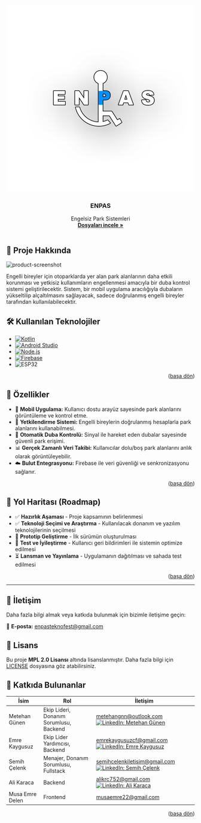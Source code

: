 
<a id="readme-top"></a>
<br />
<div align="center">
  <a href="https://github.com/Metrohan/ENPAS">
    <img src="images/beyazlogokontur.png" alt="ENPAS" width="500" height="500">
  </a>

<h3 align="center">ENPAS</h3>

  <p align="center">
    Engelsiz Park Sistemleri
    <br />
    <a href="https://github.com/Metrohan/ENPAS"><strong>Dosyaları incele »</strong></a>
    <br />
    <br />
  </p>
</div>



## 📌 Proje Hakkında

![product-screenshot]

Engelli bireyler için otoparklarda yer alan park alanlarının daha etkili
korunması ve yetkisiz kullanımların engellenmesi amacıyla bir duba kontrol
sistemi geliştirilecektir. Sistem, bir mobil uygulama aracılığıyla dubaların
yükseltilip alçaltılmasını sağlayacak, sadece doğrulanmış engelli bireyler
tarafından kullanılabilecektir.




## 🛠 Kullanılan Teknolojiler

* [![Kotlin][Kotlin]][Kotlin-url]
* [![Android Studio][Android Studio]][AndroidStudio-url]
* [![Node.js][Node.js]][Nodejs-url]
* [![Firebase][Firebase]][Firebase-url]
* ![ESP32][ESP32]

<p align="right">(<a href="#readme-top">başa dön</a>)</p>



## 🚀 Özellikler
- 📱 **Mobil Uygulama:** Kullanıcı dostu arayüz sayesinde park alanlarını görüntüleme ve kontrol etme.
- 🔐 **Yetkilendirme Sistemi:** Engelli bireylerin doğrulanmış hesaplarla park alanlarını kullanabilmesi.
- 🔄 **Otomatik Duba Kontrolü:** Sinyal ile hareket eden dubalar sayesinde güvenli park erişimi.
- 📊 **Gerçek Zamanlı Veri Takibi:** Kullanıcılar dolu/boş park alanlarını anlık olarak görüntüleyebilir.
- ☁️ **Bulut Entegrasyonu:** Firebase ile veri güvenliği ve senkronizasyonu sağlanır.

<p align="right">(<a href="#readme-top">başa dön</a>)</p>




## 📅 Yol Haritası (Roadmap)
- ✅ **Hazırlık Aşaması** - Proje kapsamının belirlenmesi
- ✅ **Teknoloji Seçimi ve Araştırma** - Kullanılacak donanım ve yazılım teknolojilerinin seçilmesi
- 🔄 **Prototip Geliştirme** - İlk sürümün oluşturulması
- 🔄 **Test ve İyileştirme** - Kullanıcı geri bildirimleri ile sistemin optimize edilmesi
- ⏳ **Lansman ve Yayınlama** - Uygulamanın dağıtılması ve sahada test edilmesi
  <p align="right">(<a href="#readme-top">başa dön</a>)</p>
---


## 📩 İletişim
Daha fazla bilgi almak veya katkıda bulunmak için bizimle iletişime geçin:

📧 **E-posta:** enpasteknofest@gmail.com


## 📜 Lisans
Bu proje **MPL 2.0 Lisansı** altında lisanslanmıştır. Daha fazla bilgi için [LICENSE](LICENSE) dosyasına göz atabilirsiniz.


## 👥 Katkıda Bulunanlar
| İsim | Rol | İletişim |
|------|-----|----------|
| Metehan Günen | Ekip Lideri, Donanım Sorumlusu, Backend | metehangnn@outlook.com [![LinkedIn: Metehan Günen][linkedin-shield-meto]][linkedin-url-meto] |
| Emre Kaygusuz | Ekip Lider Yardımcısı, Backend | emrekaygusuzcf@gmail.com [![LinkedIn: Emre Kaygusuz][linkedin-shield-emre]][linkedin-url-emre] |
| Semih Çelenk | Menajer, Donanım Sorumlusu, Fullstack | semihcelenkiletisim@gmail.com [![LinkedIn: Semih Çelenk][linkedin-shield-semih]][linkedin-url-semih] |
| Ali Karaca | Backend | alikrc752@gmail.com [![LinkedIn: Ali Karaca][linkedin-shield-ali]][linkedin-url-ali] |
| Musa Emre Delen | Frontend | musaemre22@gmail.com |


<p align="right">(<a href="#readme-top">başa dön</a>)</p>



[contributors-shield]: https://img.shields.io/github/contributors/Metrohan/ENPAS.svg?style=for-the-badge
[contributors-url]: https://github.com/Metrohan/ENPAS/graphs/contributors
[forks-shield]: https://img.shields.io/github/forks/Metrohan/ENPAS.svg?style=for-the-badge
[forks-url]: https://github.com/Metrohan/ENPAS/network/members
[stars-shield]: https://img.shields.io/github/stars/Metrohan/ENPAS.svg?style=for-the-badge
[stars-url]: https://github.com/Metrohan/ENPAS/stargazers
[issues-shield]: https://img.shields.io/github/issues/Metrohan/ENPAS.svg?style=for-the-badge
[issues-url]: https://github.com/Metrohan/ENPAS/issues
[license-shield]: https://img.shields.io/github/license/Metrohan/ENPAS.svg?style=for-the-badge
[license-url]: https://github.com/Metrohan/ENPAS/blob/main/LICENSE.txt
[linkedin-shield-meto]: https://img.shields.io/badge/-LinkedIn:MetehanGunen-black.svg?style=for-the-badge&logo=linkedin&colorB=555
[linkedin-shield-semih]: https://img.shields.io/badge/-LinkedIn:SemihCelenk-black.svg?style=for-the-badge&logo=linkedin&colorB=555
[linkedin-shield-emre]: https://img.shields.io/badge/-LinkedIn:EmreKaygusuz-black.svg?style=for-the-badge&logo=linkedin&colorB=555
[linkedin-shield-ali]: https://img.shields.io/badge/-LinkedIn:AliKaraca-black.svg?style=for-the-badge&logo=linkedin&colorB=555
[linkedin-url-meto]: https://www.linkedin.com/in/metehangunen/
[linkedin-url-semih]: https://www.linkedin.com/in/semih-celenk/
[linkedin-url-emre]: https://www.linkedin.com/in/emre-kaygusuz-56b014250/
[linkedin-url-ali]: https://www.linkedin.com/in/ali-karaca-a0a950298/
[product-screenshot]: images/mockup.png
[Kotlin]: https://img.shields.io/badge/Kotlin-000000?style=for-the-badge&logo=kotlin&logoColor=green
[Kotlin-url]: https://kotlinlang.org/
[Android Studio]: https://img.shields.io/badge/androidstudio-20232A?style=for-the-badge&logo=androidstudio&logoColor=61DAFB
[AndroidStudio-url]: https://developer.android.com/studio?hl=en
[Firebase]: https://img.shields.io/badge/firebase-35495E?style=for-the-badge&logo=firebase&logoColor=orange
[Firebase-url]: https://firebase.google.com/
[Node.js]: https://img.shields.io/badge/NodeJs-96C241?style=for-the-badge&logo=Node&logoColor=green
[Nodejs-url]: https://nodejs.org/en
[ESP32]: https://img.shields.io/badge/esp32-DD0031?style=for-the-badge&logo=esp32&logoColor=white
